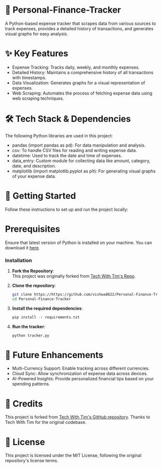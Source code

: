 # 🧾 Personal-Finance-Tracker
A Python-based expense tracker that scrapes data from various sources to track expenses, provides a detailed history of transactions, and generates visual graphs for easy analysis.

# ✨ Key Features
- Expense Tracking: Tracks daily, weekly, and monthly expenses.<br>
- Detailed History: Maintains a comprehensive history of all transactions with timestamps.<br>
- Data Visualization: Generates graphs for a visual representation of expenses.<br>
- Web Scraping: Automates the process of fetching expense data using web scraping techniques.<br>

# 🛠️ Tech Stack & Dependencies
The following Python libraries are used in this project:<br>

- pandas (import pandas as pd): For data manipulation and analysis.<br>
- csv: To handle CSV files for reading and writing expense data.<br>
- datetime: Used to track the date and time of expenses.<br>
- data_entry: Custom module for collecting data like amount, category, date, and description.<br>
- matplotlib (import matplotlib.pyplot as plt): For generating visual graphs of your expense data.<br>

# 🚀 Getting Started
Follow these instructions to set up and run the project locally:

# Prerequisites
Ensure that latest version of Python is installed on your machine. You can download it [here](https://www.python.org/downloads/).

### Installation

1. **Fork the Repository**:  
   This project was originally forked from [Tech With Tim's Repo](https://github.com/techwithtim/expense-tracker).

2. **Clone the repository**:
   ```bash
   git clone https://https://github.com/vishwa8622/Personal-Finance-Tracker.git
   cd Personal-Finance-Tracker
   
3. **Install the required dependencies**:
   ```bash
   pip install -r requirements.txt
   
3. **Run the tracker**:
   ```bash
   python tracker.py

   
# 🎯 Future Enhancements
- Multi-Currency Support: Enable tracking across different currencies.<br>
- Cloud Sync: Allow synchronization of expense data across devices.<br>
- AI-Powered Insights: Provide personalized financial tips based on your spending patterns.<br>

# 📜 Credits
This project is forked from [Tech With Tim's GitHub repository](https://github.com/techwithtim/Personal-Finance-Tracker). Thanks to Tech With Tim for the original codebase.

# 📝 License
This project is licensed under the MIT License, following the original repository's license terms.






